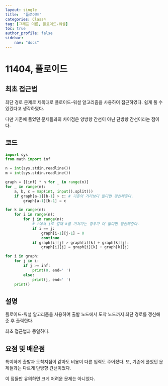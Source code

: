 ```yaml
---
layout: single
title:  "플로이드"
categories: Class4
tag: [그래프 이론, 플로이드-워셜]
toc: true
author_profile: false
sidebar: 
    nav: "docs"
---
```


# 11404, 플로이드

## 최초 접근법

최단 경로 문제로 제목대로 플로이드-워셜 알고리즘을 사용하여 접근하였다. 쉽게 풀 수 있겠다고 생각하였다. 

다만 기존에 풀었던 문제들과의 차이점은 양방향 간선이 아닌 단방향 간선이라는 점이다. 

## 코드

```python
import sys
from math import inf

n = int(sys.stdin.readline())
m = int(sys.stdin.readline())

graph = [[inf] * n for _ in range(n)]
for _ in range(m):
    a, b, c = map(int, input().split())
    if graph[a-1][b-1] > c: # 기존의 거리보다 짧다면 갱신해준다.
        graph[a-1][b-1] = c

for k in range(n):
    for i in range(n):
        for j in range(n):
            # i에서 j로 갈때 k를 거쳐가는 경우가 더 짧다면 갱신해준다.
            if i == j:
                graph[i-1][j-1] = 0
                continue
            if graph[i][j] > graph[i][k] + graph[k][j]:
                graph[i][j] = graph[i][k] + graph[k][j]

for i in graph:
    for j in i:
        if j >= inf:
            print(0, end=' ')
        else:
            print(j, end=' ')
    print()
```

## 설명

플로이드-워셜 알고리즘을 사용하여 출발 노드에서 도착 노드까지 최단 경로를 갱신해준 후 출력한다. 

최초 접근법과 동일하다. 

## 요점 및 배운점

특이하게 출발과 도착지점이 같아도 비용이 다른 입력도 주어졌다. 또, 기존에 풀었던 문제들과는 다르게 단방향 간선이었다. 

이 점들만 유의하면 크게 어려운 문제는 아니었다. 
